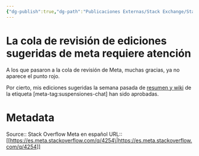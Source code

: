 ```yaml
---
{"dg-publish":true,"dg-path":"Publicaciones Externas/Stack Exchange/Stack Overflow en español/Stack Overflow en español Meta/es.meta.stackoverflow.com-4254.md","permalink":"/publicaciones-externas/stack-exchange/stack-overflow-en-espanol/stack-overflow-en-espanol-meta/es-meta-stackoverflow-com-4254/","title":"La cola de revisión de ediciones sugeridas de meta requiere atención","hide":true,"noteIcon":"default","created":"2024-04-03T12:49:10.595-06:00","updated":"2024-04-05T16:44:04.217-06:00"}
---
```


# La cola de revisión de ediciones sugeridas de meta requiere atención

A los que pasaron a la cola de revisión de Meta, muchas gracias, ya no aparece el punto rojo.

Por cierto, mis ediciones sugeridas la semana pasada de [resumen y wiki][1] de la etiqueta [meta-tag:suspensiones-chat] han sido aprobadas.


  [1]: https://es.meta.stackoverflow.com/tags/suspensiones-chat/info

# Metadata
Source:: Stack Overflow Meta en español
URL:: [[https://es.meta.stackoverflow.com/q/4254\|https://es.meta.stackoverflow.com/q/4254]]

